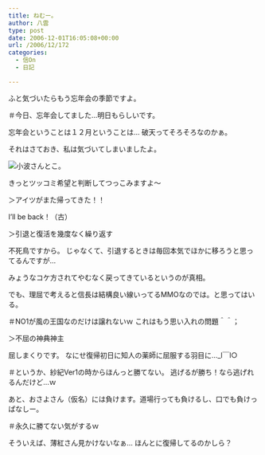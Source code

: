 ```yaml
---
title: ねむー。
author: 八雲
type: post
date: 2006-12-01T16:05:08+00:00
url: /2006/12/172
categories:
  - 信On
  - 日記

---
```

ふと気づいたらもう忘年会の季節ですよ。
  
＃今日、忘年会してました…明日もらしいです。
  
忘年会ということは１２月ということは… 破天ってそろそろなのかぁ。

それはさておき、私は気づいてしまいましたよ。
  
![小波さんとこ。][1]
  
きっとツッコミ希望と判断してつっこみますよ～

＞アイツがまた帰ってきた！！
  
I&#8217;ll be back！（古）

＞引退と復活を幾度なく繰り返す
  
不死鳥ですから。 じゃなくて、引退するときは毎回本気でほかに移ろうと思ってるんですが…
  
みょうなコケ方されてやむなく戻ってきているというのが真相。
  
でも、理屈で考えると信長は結構良い線いってるMMOなのでは。と思ってはいる。
  
＃NO1が風の王国なのだけは譲れないｗ これはもう思い入れの問題＾＾；

＞不屈の神典神主
  
屈しまくりです。 なにせ復帰初日に知人の薬師に屈服する羽目に…_l￣l○
  
＃というか、紗紀Ver1の時からほんっと勝てない。 逃げるが勝ち！なら逃げれるんだけど…ｗ
  
あと、おさよさん（仮名）には負けます。道場行っても負けるし、口でも負けっぱなしー。
  
＃永久に勝てない気がするｗ

そういえば、薄紅さん見かけないなぁ… ほんとに復帰してるのかしら？

 [1]: http://ziomatrix.org/wp-content/gw-20061202-005427.jpg